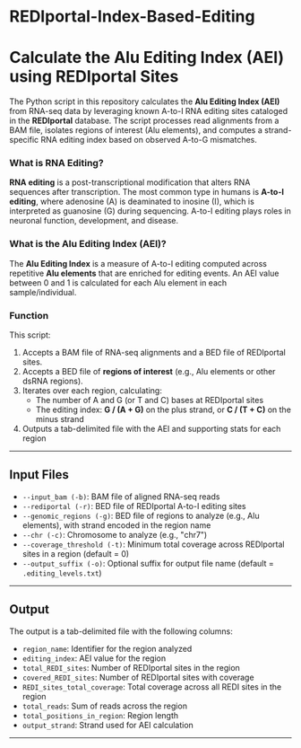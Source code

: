 # REDIportal-Index-Based-Editing

# Calculate the Alu Editing Index (AEI) using REDIportal Sites

The Python script in this repository calculates the **Alu Editing Index (AEI)** from RNA-seq data by leveraging known A-to-I RNA editing sites cataloged in the **REDIportal** database. The script processes read alignments from a BAM file, isolates regions of interest (Alu elements), and computes a strand-specific RNA editing index based on observed A-to-G mismatches.

### What is RNA Editing?
**RNA editing** is a post-transcriptional modification that alters RNA sequences after transcription. The most common type in humans is **A-to-I editing**, where adenosine (A) is deaminated to inosine (I), which is interpreted as guanosine (G) during sequencing. A-to-I editing plays roles in neuronal function, development, and disease.

### What is the Alu Editing Index (AEI)?
The **Alu Editing Index** is a measure of A-to-I editing computed across repetitive **Alu elements** that are enriched for editing events. An AEI value between 0 and 1 is calculated for each Alu element in each sample/individual.

### Function
This script:

1. Accepts a BAM file of RNA-seq alignments and a BED file of REDIportal sites.
2. Accepts a BED file of **regions of interest** (e.g., Alu elements or other dsRNA regions).
3. Iterates over each region, calculating:
   - The number of A and G (or T and C) bases at REDIportal sites
   - The editing index: **G / (A + G)** on the plus strand, or **C / (T + C)** on the minus strand
4. Outputs a tab-delimited file with the AEI and supporting stats for each region

---

## Input Files

- `--input_bam (-b)`: BAM file of aligned RNA-seq reads
- `--rediportal (-r)`: BED file of REDIportal A-to-I editing sites
- `--genomic_regions (-g)`: BED file of regions to analyze (e.g., Alu elements), with strand encoded in the region name
- `--chr (-c)`: Chromosome to analyze (e.g., "chr7")
- `--coverage_threshold (-t)`: Minimum total coverage across REDIportal sites in a region (default = 0)
- `--output_suffix (-o)`: Optional suffix for output file name (default = `.editing_levels.txt`)

---

## Output

The output is a tab-delimited file with the following columns:
- `region_name`: Identifier for the region analyzed
- `editing_index`: AEI value for the region
- `total_REDI_sites`: Number of REDIportal sites in the region
- `covered_REDI_sites`: Number of REDIportal sites with coverage
- `REDI_sites_total_coverage`: Total coverage across all REDI sites in the region
- `total_reads`: Sum of reads across the region
- `total_positions_in_region`: Region length
- `output_strand`: Strand used for AEI calculation

---
